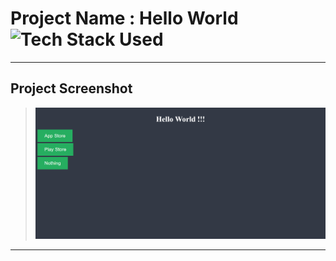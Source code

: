 # Project Name : Hello World![Tech Stack Used](https://img.shields.io/badge/Technologies-ReactJS-orange)

---

## Project Screenshot

> ![SS](./ss-of-the-project.png)

---

